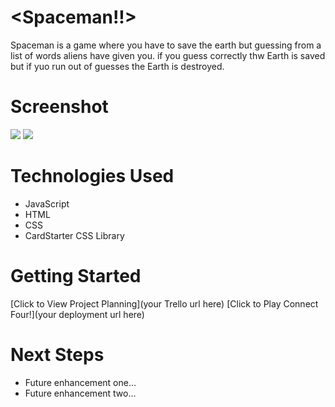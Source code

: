 # <Spaceman!!>
Spaceman is a game where you have to save the earth but guessing from a list of words aliens have given you. if you guess correctly thw Earth is saved but if yuo run out of guesses the Earth is destroyed.

# Screenshot

<img src="url to your image on imgur">
<img src="url to your image on imgur">

# Technologies Used

- JavaScript
- HTML
- CSS
- CardStarter CSS Library

# Getting Started

[Click to View Project Planning](your Trello url here)
[Click to Play Connect Four!](your deployment url here)

# Next Steps

- Future enhancement one...
- Future enhancement two... 